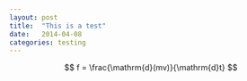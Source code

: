 ```yaml
---
layout: post
title:  "This is a test"
date:   2014-04-08
categories: testing
---
```


$$
f = \frac{\mathrm{d}(mv)}{\mathrm{d}t}
$$
